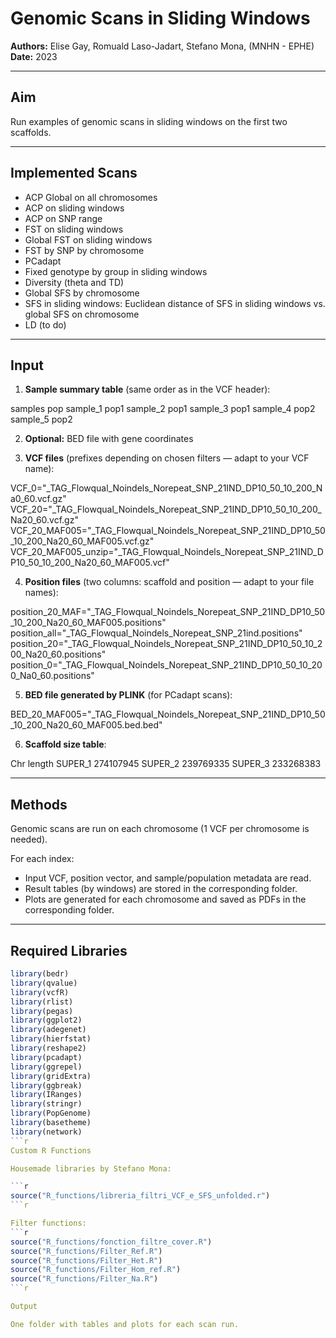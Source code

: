 # Genomic Scans in Sliding Windows

**Authors:** Elise Gay, Romuald Laso-Jadart, Stefano Mona,  (MNHN - EPHE)  
**Date:** 2023  

---

## Aim
Run examples of genomic scans in sliding windows on the first two scaffolds.

---

## Implemented Scans

- ACP Global on all chromosomes  
- ACP on sliding windows  
- ACP on SNP range  
- FST on sliding windows  
- Global FST on sliding windows  
- FST by SNP by chromosome  
- PCadapt  
- Fixed genotype by group in sliding windows  
- Diversity (theta and TD)  
- Global SFS by chromosome  
- SFS in sliding windows: Euclidean distance of SFS in sliding windows vs. global SFS on chromosome  
- LD (to do)  

---

## Input

1. **Sample summary table** (same order as in the VCF header):

samples pop
sample_1 pop1
sample_2 pop1
sample_3 pop1
sample_4 pop2
sample_5 pop2


2. **Optional:** BED file with gene coordinates  

3. **VCF files** (prefixes depending on chosen filters — adapt to your VCF name):

VCF_0="_TAG_Flowqual_Noindels_Norepeat_SNP_21IND_DP10_50_10_200_Na0_60.vcf.gz"
VCF_20="_TAG_Flowqual_Noindels_Norepeat_SNP_21IND_DP10_50_10_200_Na20_60.vcf.gz"
VCF_20_MAF005="_TAG_Flowqual_Noindels_Norepeat_SNP_21IND_DP10_50_10_200_Na20_60_MAF005.vcf.gz"
VCF_20_MAF005_unzip="_TAG_Flowqual_Noindels_Norepeat_SNP_21IND_DP10_50_10_200_Na20_60_MAF005.vcf"


4. **Position files** (two columns: scaffold and position — adapt to your file names):

position_20_MAF="_TAG_Flowqual_Noindels_Norepeat_SNP_21IND_DP10_50_10_200_Na20_60_MAF005.positions"
position_all="_TAG_Flowqual_Noindels_Norepeat_SNP_21ind.positions"
position_20="_TAG_Flowqual_Noindels_Norepeat_SNP_21IND_DP10_50_10_200_Na20_60.positions"
position_0="_TAG_Flowqual_Noindels_Norepeat_SNP_21IND_DP10_50_10_200_Na0_60.positions"

5. **BED file generated by PLINK** (for PCadapt scans):

BED_20_MAF005="_TAG_Flowqual_Noindels_Norepeat_SNP_21IND_DP10_50_10_200_Na20_60_MAF005.bed.bed"


6. **Scaffold size table**:

Chr length
SUPER_1 274107945
SUPER_2 239769335
SUPER_3 233268383


---

## Methods

Genomic scans are run on each chromosome (1 VCF per chromosome is needed).  

For each index:
- Input VCF, position vector, and sample/population metadata are read.  
- Result tables (by windows) are stored in the corresponding folder.  
- Plots are generated for each chromosome and saved as PDFs in the corresponding folder.  

---

## Required Libraries

```r
library(bedr)
library(qvalue)
library(vcfR)
library(rlist)
library(pegas)
library(ggplot2)
library(adegenet)
library(hierfstat)
library(reshape2)
library(pcadapt)
library(ggrepel)
library(gridExtra)
library(ggbreak)
library(IRanges)
library(stringr)
library(PopGenome)
library(basetheme)
library(network)
```r
Custom R Functions

Housemade libraries by Stefano Mona:

```r
source("R_functions/libreria_filtri_VCF_e_SFS_unfolded.r")
```r

Filter functions:
```r
source("R_functions/fonction_filtre_cover.R")
source("R_functions/Filter_Ref.R")
source("R_functions/Filter_Het.R")
source("R_functions/Filter_Hom_ref.R")
source("R_functions/Filter_Na.R")
```r

Output

One folder with tables and plots for each scan run.

